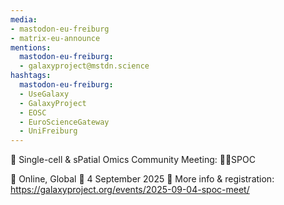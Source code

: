 ```yaml
---
media:
- mastodon-eu-freiburg
- matrix-eu-announce
mentions:
  mastodon-eu-freiburg:
  - galaxyproject@mstdn.science
hashtags:
  mastodon-eu-freiburg:
  - UseGalaxy
  - GalaxyProject
  - EOSC
  - EuroScienceGateway
  - UniFreiburg
---
```

📣 Single-cell & sPatial Omics Community Meeting: 🖖🏾SPOC

📍 Online, Global
📅 4 September 2025
🔗 More info & registration: https://galaxyproject.org/events/2025-09-04-spoc-meet/